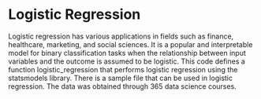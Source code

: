 # Logistic Regression
Logistic regression has various applications in fields such as finance, healthcare, marketing, and social sciences. It is a popular and interpretable model for binary classification tasks when the relationship between input variables and the outcome is assumed to be logistic. This code defines a function logistic_regression that performs logistic regression using the statsmodels library. There is a sample file that can be used in logistic regression. The data was obtained through 365 data science courses.





